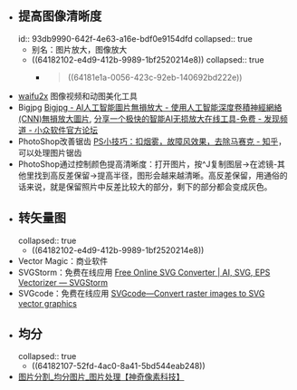 - ## 提高图像清晰度
  id:: 93db9990-642f-4e63-a16e-bdf0e9154dfd
  collapsed:: true
	- 别名：图片放大，图像放大
	- ((64182102-e4d9-412b-9989-1bf2520214e8))
	  collapsed:: true
		- > ((64181e1a-0056-423c-92eb-140692bd222e))
- [waifu2x](https://github.com/AaronFeng753/Waifu2x-Extension-GUI) 图像视频和动图美化工具
- Bigjpg [Bigjpg - AI人工智能圖片無損放大 - 使用人工智能深度卷積神經網絡(CNN)無損放大圖片](https://bigjpg.com/), [分享一个极快的智能AI无损放大在线工具-免费 - 发现频道 - 小众软件官方论坛](https://meta.appinn.net/t/topic/10987)
- PhotoShop改善锯齿 [PS小技巧：扣烟雾，故障风效果，去除马赛克 - 知乎](https://www.zhihu.com/zvideo/1425489108231299072?utm_source=wechat_session&utm_medium=social&utm_oi=903663640190803968)，可以处理图片锯齿
- PhotoShop通过控制颜色提高清晰度：打开图片，按^J复制图层->在滤镜-其他里找到高反差保留->提高半径，图形会越来越清晰。高反差保留，用通俗的话来说，就是保留照片中反差比较大的部分，剩下的部分都会变成灰色。
- ## 转矢量图
  collapsed:: true
	- ((64182102-e4d9-412b-9989-1bf2520214e8))
- Vector Magic：商业软件
- SVGStorm：免费在线应用 [Free Online SVG Converter | AI, SVG, EPS Vectorizer — SVGStorm](https://svgstorm.com/)
- SVGcode：免费在线应用 [SVGcode—Convert raster images to SVG vector graphics](https://svgco.de/)
- ## 均分
  collapsed:: true
	- ((64182107-52fd-4ac0-8a41-5bd544eab248))
- [图片分割_均分图片_图片处理【神奇像素科技】](https://www.shenqixiangsu.com/product/10011/index.html)